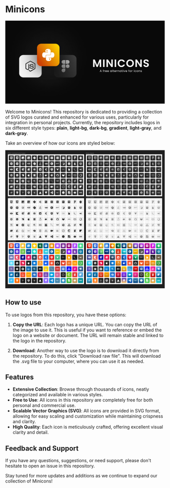# Minicons
![Screenshot](banner.png)

Welcome to Minicons! This repository is dedicated to providing a collection of SVG logos curated and enhanced for various uses, particularly for integration in personal projects. Currently, the repository includes logos in six different style types: **plain**, **light-bg**, **dark-bg**, **gradient**, **light-gray**, and **dark-gray**.

Take an overview of how our icons are styled below:

![Screenshot](logos.png)


## How to use

To use logos from this repository, you have these options:

1. **Copy the URL**: Each logo has a unique URL. You can copy the URL of the image to use it. This is useful if you want to reference or embed the logo on a website or document. The URL will remain stable and linked to the logo in the repository.

2. **Download**: Another way to use the logo is to download it directly from the repository. To do this, click "Download raw file". This will download the .svg file to your computer, where you can use it as needed.

## Features

- **Extensive Collection**: Browse through thousands of icons, neatly categorized and available in various styles.
- **Free to Use**: All icons in this repository are completely free for both personal and commercial use.
- **Scalable Vector Graphics (SVG)**: All icons are provided in SVG format, allowing for easy scaling and customization while maintaining crispness and clarity.
- **High Quality**: Each icon is meticulously crafted, offering excellent visual clarity and detail.

## Feedback and Support
If you have any questions, suggestions, or need support, please don't hesitate to open an issue in this repository.

Stay tuned for more updates and additions as we continue to expand our collection of Minicons!
